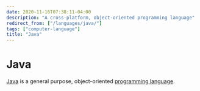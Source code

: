```yaml
---
date: 2020-11-16T07:38:11-04:00
description: "A cross-platform, object-oriented programming language"
redirect_from: ["/languages/java/"]
tags: ["computer-language"]
title: "Java"
---
```


# Java

[Java](https://www.java.com/) is a general purpose, object-oriented [programming language](computer-language.md).
